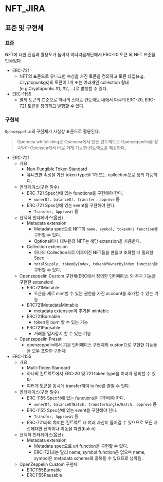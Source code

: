 # NFT_JIRA
## 표준 및 구현체
### 표준
NFT에 대한 관심과 활용도가 높아져 이더리움재단에서 ERC-20 토큰 외 NFT 표준을 만들었다.
- ERC-721
  - NFT의 표준으로 유니크한 속성을 가진 토큰을 정의하고 토큰 타입(e.g. Cryptopunkgs)의 토큰이 1개 또는 여러개인 collection 형태(e.g.Cryptopunks #1, #2, ...)로 발행할 수 있다.
- ERC-1155
  - 멀티 토큰의 표준으로 하나의 스마트 컨트랙트 내에서 다수의 ERC-20, ERC-721 토큰을 정의하고 발행할 수 있다.
### 구현체
`Openzeppelin`의 구현체가 사실상 표준으로 활용된다.
> Opensea whitelisting은 Opensea에서 만든 컨트랙트로 Openzeppelin을 상속받아 Opensea에서 바로 거래 가능한 컨트랙트를 제공한다,
* ERC-721
  - 개요
    - Non-Fungible Token Standard
    - 유니크한 속성을 가진 token type을 1개 또는 collection으로 정의 가능하다.
  - 인터페이스(구현 필수)
    - ERC-721 Spec상에 있는 functions를 구현해야 한다.
      - `ownerOf, balanceOf, transfer, approve` 등
    - ERC-721 Spec상에 있는 event를 구현해야 한다.
      - `Transfer, Approval` 등
  - 선택적 인터페이스(옵션)
    - Metadata extension
      - Metadata spec으로 NFT의 `name, symbol, tokenUri function`을 구현할 수 있다.
      - Optional이나 대부분의 NFT는 해당 extension을 사용한다.
    - Collection extension
      - 하나의 Collection으로 이루어진 NFT들을 만들고 조회할 때 필요한 Spec
      - `totalSupply, tokenByIndex, tokenOfOwnerByIndex function`을 구현할 수 있다.
  - Openzeppelin Custom 구현체(ERC에서 정의한 인터페이스 외 추가 기능을 구현한 extension)
    - ERC721Mintable
      - 토큰을 새로 mint할 수 있는 권한을 가진 account를 추가할 수 있는 기능
    - ERC721MetadataMintable
      - metadata extension이 추가된 mintable
    - ERC721Burnable
      - token을 burn 할 수 있는 기능
    - ERC721Pausable
      - 거래를 일시정지 할 수 있는 기능
  - Openzeppelin Preset
    - openzeppelin에서 기본 인터페이스 구현체와 custon으로 구현한 기능들을 모두 포함한 구현체
* ERC-1155
  - 개요
    - Multi-Token Standard
    - 하나의 컨트랙트에서 ERC-20 및 721 token type을 여러개 정의할 수 있다.
    - 여러개 토큰을 동시에 transfer하여 tx fee를 줄일 수 잇다.
  - 인터페이스(구현 필수)
    - ERC-1155 Spec상에 있는 functions을 구현해야 한다.
      - `ownerOf, balanceOfBatch, transferSingle/Batch, approve` 등
    - ERC-1155 Spec상에 있는 event을 구현해야 한다.
      - `Transfer, Approval` 등
    - ERC-721과의 차이는 컨트랙트 내 여러 자산이 들어갈 수 있으므로 모든 자산에대한 잔액이나 이동을 지원(batch)
  - 선택적 인터페이스(옵션)
    - Metadata extension
      - Metadata spec으로 uri function을 구현할 수 있다.
      - ERC-721과는 달리 name, symbol function은 없으며 name, symbol은 metadata scheme와 중복될 수 있으므로 생략됨.
  - OpenZeppelin Custom 구현체
    - ERC1155Burnable
    - ERC1155Pausable